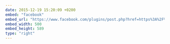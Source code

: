 ```yaml
---
date: 2015-12-19 15:20:09 +0200
embed: "facebook"
embed_url: "https://www.facebook.com/plugins/post.php?href=https%3A%2F%2Fwww.facebook.com%2Fphoto.php%3Ffbid%3D10153413675637424%26set%3Da.10150830730467424.401855.502032423%26type%3D3&width=500"
embed_width: 500
embed_height: 589
type: "right"
---
```

